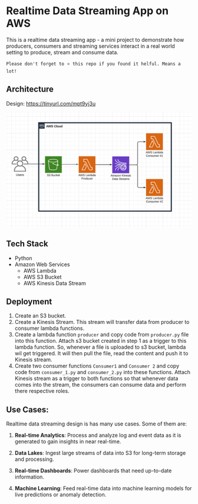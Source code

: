 
# Realtime Data Streaming App on AWS

This is a realtime data streaming app - a mini project to demonstrate how producers, consumers and streaming services interact in a real world setting to produce, stream and consume data.

```
Please don't forget to ⭐ this repo if you found it helful. Means a lot!
```

## Architecture

Design: https://tinyurl.com/mpt9yj3u

![alt text](app-design.png)

## Tech Stack

- Python
- Amazon Web Services
    - AWS Lambda
    - AWS S3 Bucket
    - AWS Kinesis Data Stream
## Deployment

1. Create an S3 bucket.
2. Create a Kinesis Stream. This stream will transfer data from producer to consumer lambda functions.
3. Create a lambda function ```producer``` and copy code from ```producer.py``` file into this function. Attach s3 bucket created in step 1 as a trigger to this lambda function. So, whenever a file is uploaded to s3 bucket, lambda wil get triggered. It will then pull the file, read the content and push it to Kinesis stream.
4. Create two consumer functions ```Consumer1``` and ```Consumer 2``` and copy code from ```consumer_1.py``` and ```consumer_2.py``` into these functions. Attach Kinesis stream as a trigger to both functions so that whenever data comes into the stream, the consumers can consume data and perform there respective roles.


## Use Cases:

Realtime data streaming design is has many use cases. Some of them are:

1. **Real-time Analytics**: Process and analyze log and event data as it is generated to gain insights in near real-time.

2. **Data Lakes**: Ingest large streams of data into S3 for long-term storage and processing.

3. **Real-time Dashboards**: Power dashboards that need up-to-date information.

4. **Machine Learning**: Feed real-time data into machine learning models for live predictions or anomaly detection.
